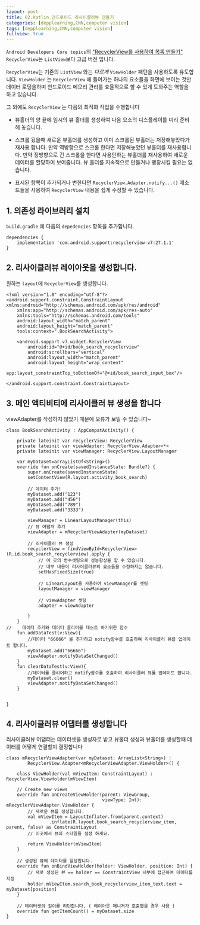 ```yaml
---
layout: post
title: 02.Kotlin 안드로이드 리사이클러뷰 만들기
categories: [depplearning,CNN,computer vision]
tags: [depplearning,CNN,computer vision]
fullview: true
---
```


`Android Developers Core topics`의 ["RecyclerView를 사용하여 목록 만들기"](https://developer.android.com/guide/topics/ui/layout/recyclerview)
`RecyclerView`는 `ListView`보다 고급 버전 입니다.

`RecyclerView`는 기존의 `ListView` 와는 *다르게* `ViewHolder` 패턴을 사용하도록 유도합니다. 
`ViewHolder` 는 `RecyclerView` 에 들어가는 하나의 요소들을 화면에 보이는 것만 데이터 로딩을하며 안드로이드 메모리 관리를 효율적으로 할 수 있게 도와주는 역할을 하고 있습니다.

그 외에도 `RecyclerView` 는 다음의 최적화 작업을 수행합니다
+ 뷰홀더의 양 끝에 임시의 뷰 홀더를 생성하여 다음 요소의 디스플레이를 미리 준비해 놓습니다.
+ 스크롤 됬을때 새로운 뷰홀더를 생성하고 이미 스크롤된 뷰홀더는 저장해놓았다가 재사용 합니다. 만약 역방향으로 스크롤 한다면 저장해놓았던 뷰홀더를 재사용합니다. 만약 정방향으로 긴 스크롤을 한다면 사용안하는 뷰홀더를 재사용하여 새로운 데이터를 할당하여 보여줍니다. 뷰 홀더를 지속적으로 만들거나 팽창시킬 필요는 없습니다.

+ 표시된 항목이 추가되거나 변한다면 `RecyclerView.Adapter.notify...()` 메소드들을 사용하여 `RecyclerView` 내용을 쉽게 수정할 수 있습니다.

## 1. 의존성 라이브러리 설치
`build.gradle` 에 다음의 `depedencies` 항목을 추가합니다.
```
dependencies {
    implementation 'com.android.support:recyclerview-v7:27.1.1'
}
```

## 2. 리사이클러뷰 레이아웃을 생성합니다.
원하는 `layout`에 `RecyclerView`를 생성합니다.
```
<?xml version="1.0" encoding="utf-8"?>
<android.support.constraint.ConstraintLayout xmlns:android="http://schemas.android.com/apk/res/android"
    xmlns:app="http://schemas.android.com/apk/res-auto"
    xmlns:tools="http://schemas.android.com/tools"
    android:layout_width="match_parent"
    android:layout_height="match_parent"
    tools:context=".BookSearchActivity">

    <android.support.v7.widget.RecyclerView
        android:id="@+id/book_search_recyclerview"
        android:scrollbars="vertical"
        android:layout_width="match_parent"
        android:layout_height="wrap_content"
        app:layout_constraintTop_toBottomOf="@+id/book_search_input_box"/>

</android.support.constraint.ConstraintLayout>
```
## 3. 메인 액티비티에 리사이클러 뷰 생성을 합니다
viewAdapter를 작성하지 않았기 때문에 오류가 보일 수 있습니다~
```
class BookSearchActivity : AppCompatActivity() {

    private lateinit var recyclerView: RecyclerView
    private lateinit var viewAdapter: RecyclerView.Adapter<*>
    private lateinit var viewManager: RecyclerView.LayoutManager

    var myDataset=arrayListOf<String>()
    override fun onCreate(savedInstanceState: Bundle?) {
        super.onCreate(savedInstanceState)
        setContentView(R.layout.activity_book_search)

        // 데이터 추가!
        myDataset.add("123")
        myDataset.add("456")
        myDataset.add("789")
        myDataset.add("3333")

        viewManager = LinearLayoutManager(this)
        // 뷰 어댑처 추가
        viewAdapter = mRecyclerViewAdapter(myDataset)

        // 리사이클러 뷰 생성
        recyclerView = findViewById<RecyclerView>(R.id.book_search_recyclerview).apply {
            // 이 곳의 변수셋팅으로 성능향상을 할 수 있습니다.
            // 내부 내용이 리사이클러뷰의 요소들을 수정하지는 않습니다.
            setHasFixedSize(true)

            // LinearLayout을 사용하여 viewManager를 셋팅
            layoutManager = viewManager

            // viewAdapter 셋팅
            adapter = viewAdapter

        }
    }
//    데이터 추가와 데이터 클리어를 테스트 하기위한 함수
    fun addDataTest(v:View){
        //데이터 "66666" 을 추가하고 notify함수를 호출하여 리사이클러 뷰를 업데이트 합니다.
        myDataset.add("66666")
        viewAdapter.notifyDataSetChanged()
    }
    fun clearDataTest(v:View){
        //데이터를 클리어하고 notify함수를 호출하여 리사이클러 뷰를 업데이트 합니다.
        myDataset.clear()
        viewAdapter.notifyDataSetChanged()
    }


}
```
## 4. 리사이클러뷰 어댑터를 생성합니다
리사이클러뷰 어댑터는 데이터셋을 생성자로 받고 뷰홀더 생성과 뷰홀더를 생성할때 데이터를 어떻게 연결할지 결정합니다
```
class mRecyclerViewAdapter(var myDataset: ArrayList<String>) :
        RecyclerView.Adapter<mRecyclerViewAdapter.ViewHolder>() {

    class ViewHolder(val mViewItem: ConstraintLayout) : RecyclerView.ViewHolder(mViewItem)

    // Create new views 
    override fun onCreateViewHolder(parent: ViewGroup,
                                    viewType: Int): mRecyclerViewAdapter.ViewHolder {
        // 새로운 뷰를 생성합니다.
        val mViewItem = LayoutInflater.from(parent.context)
                .inflate(R.layout.book_search_recyclerview_item, parent, false) as ConstraintLayout
        // 이곳에서 뷰의 스타일을 설정 하세요.

        return ViewHolder(mViewItem)
    }

    // 생성된 뷰에 데이터를 할당합니다.
    override fun onBindViewHolder(holder: ViewHolder, position: Int) {
        // 새로 생성된 뷰 == holder == ConstraintView 내부에 접근하여 데이터를 지정
        holder.mViewItem.search_book_recyclerview_item_text.text = myDataset[position]
    }

    // 데이터셋의 길이를 리턴합니다. ( 레이아웃 매니저가 호출했을 경우 사용 )
    override fun getItemCount() = myDataset.size
}
```